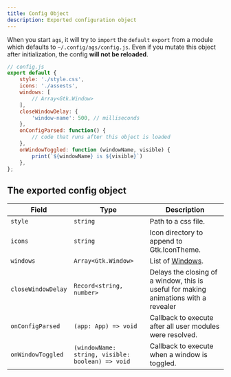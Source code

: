 ```yaml
---
title: Config Object
description: Exported configuration object
---
```


When you start `ags`, it will try to `import` the `default` `export`
from a module which defaults to `~/.config/ags/config.js`.
Even if you mutate this object after initialization,
the config **will not be reloaded**.

```js
// config.js
export default {
    style: './style.css',
    icons: './assests',
    windows: [
        // Array<Gtk.Window>
    ],
    closeWindowDelay: {
        'window-name': 500, // milliseconds
    },
    onConfigParsed: function() {
        // code that runs after this object is loaded
    },
    onWindowToggled: function (windowName, visible) {
        print(`${windowName} is ${visible}`)
    },
};
```

## The exported config object

| Field | Type | Description |
|-------|------|-------------|
| `style` | `string` | Path to a css file.
| `icons` | `string` | Icon directory to append to Gtk.IconTheme.
| `windows` | `Array<Gtk.Window>` | List of [Windows](./widgets#window).
| `closeWindowDelay` | `Record<string, number>` | Delays the closing of a window, this is useful for making animations with a revealer
| `onConfigParsed` | `(app: App) => void` | Callback to execute after all user modules were resolved.
| `onWindowToggled` | `(windowName: string, visible: boolean) => void` | Callback to execute when a window is toggled.
